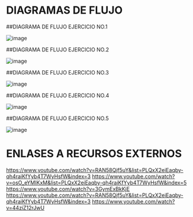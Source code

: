 # DIAGRAMAS DE FLUJO

##DIAGRAMA DE FLUJO EJERCICIO NO.1

![image](https://github.com/AlexRuales2/TALLER./assets/160562299/c5c977b8-db37-42f6-9cd6-140f7fdd13b3)


##DIAGRAMA DE FLUJO EJERCICIO NO.2

![image](https://github.com/AlexRuales2/TALLER./assets/160562299/045cc147-2425-44c8-bd8a-593323cddb3a)

##DIAGRAMA DE FLUJO EJERCICIO NO.3

![image](https://github.com/AlexRuales2/TALLER./assets/160562299/c5f15ce3-06f5-47b9-8a8b-7d15eb4b9ce2)

##DIAGRAMA DE FLUJO EJERCICIO NO.4

![image](https://github.com/AlexRuales2/TALLER./assets/160562299/5489a661-d78f-43e2-9595-27a79020c880)

##DIAGRAMA DE FLUJO EJERCICIO NO.5

![image](https://github.com/AlexRuales2/TALLER./assets/160562299/e8df2db2-5c4c-4d1b-ab5e-a7904685b61e)

# ENLASES A RECURSOS EXTERNOS 

https://www.youtube.com/watch?v=RAN58Qjf5uY&list=PLQxX2eiEaqby-qh4raiKfYyb4T7WyHsfW&index=3
https://www.youtube.com/watch?v=osO_eYMIKxM&list=PLQxX2eiEaqby-qh4raiKfYyb4T7WyHsfW&index=5
https://www.youtube.com/watch?v=3GymExBkKjE
https://www.youtube.com/watch?v=RAN58Qjf5uY&list=PLQxX2eiEaqby-qh4raiKfYyb4T7WyHsfW&index=3
https://www.youtube.com/watch?v=44ziZ12rJwU



